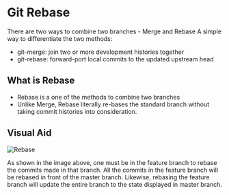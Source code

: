 # Git Rebase

There are two ways to combine two branches - Merge and Rebase
A simple way to differentiate the two methods:
- git-merge: join two or more development histories together
- git-rebase: forward-port local commits to the updated upstream head

## What is Rebase

- Rebase is a one of the methods to combine two branches
- Unlike Merge, Rebase literally re-bases the standard branch without taking
commit histories into consideration.

## Visual Aid

![Rebase](https://wac-cdn.atlassian.com/dam/jcr:e4a40899-636b-4988-9774-eaa8a440575b/02.svg?cdnVersion=jx)

As shown in the image above, one must be in the feature branch to rebase the
commits made in that branch. All the commits in the feature branch will be
rebased in front of the master branch. Likewise, rebasing the feature branch
will update the entire branch to the state displayed in master branch.



